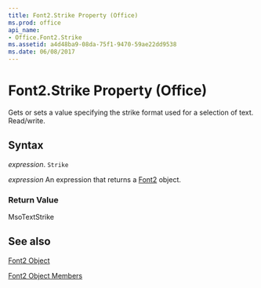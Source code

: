 ```yaml
---
title: Font2.Strike Property (Office)
ms.prod: office
api_name:
- Office.Font2.Strike
ms.assetid: a4d48ba9-08da-75f1-9470-59ae22dd9538
ms.date: 06/08/2017
---
```



# Font2.Strike Property (Office)

Gets or sets a value specifying the strike format used for a selection of text. Read/write.


## Syntax

 _expression_. `Strike`

 _expression_ An expression that returns a [Font2](./Office.Font2.md) object.


### Return Value

MsoTextStrike


## See also


[Font2 Object](Office.Font2.md)



[Font2 Object Members](./overview/font2-members-office.md)

